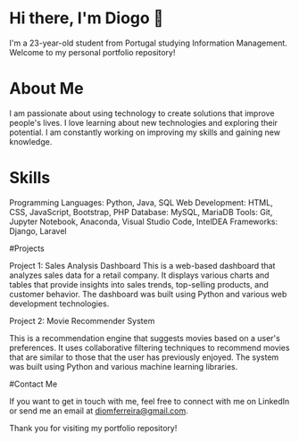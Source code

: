 # Hi there, I'm Diogo 👋

I'm a 23-year-old student from Portugal studying Information Management. Welcome to my personal portfolio repository!

# About Me

I am passionate about using technology to create solutions that improve people's lives. I love learning about new technologies and exploring their potential. I am constantly working on improving my skills and gaining new knowledge.

# Skills

Programming Languages: Python, Java, SQL
Web Development: HTML, CSS, JavaScript, Bootstrap, PHP
Database: MySQL, MariaDB
Tools: Git, Jupyter Notebook, Anaconda, Visual Studio Code, IntelDEA
Frameworks: Django, Laravel

#Projects

Project 1: Sales Analysis Dashboard
This is a web-based dashboard that analyzes sales data for a retail company. It displays various charts and tables that provide insights into sales trends, top-selling products, and customer behavior. The dashboard was built using Python and various web development technologies.

Project 2: Movie Recommender System

This is a recommendation engine that suggests movies based on a user's preferences. It uses collaborative filtering techniques to recommend movies that are similar to those that the user has previously enjoyed. The system was built using Python and various machine learning libraries.

#Contact Me

If you want to get in touch with me, feel free to connect with me on LinkedIn or send me an email at diomferreira@gmail.com.

Thank you for visiting my portfolio repository!
